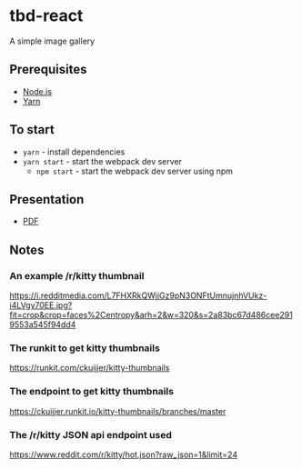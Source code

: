 # tbd-react

A simple image gallery

## Prerequisites

* [Node.js](https://nodejs.org/en/)
* [Yarn](https://yarnpkg.com/en/)

## To start

* `yarn` - install dependencies
* `yarn start` - start the webpack dev server
  * `npm start` - start the webpack dev server using npm

## Presentation

* [PDF](tbd-react-kl.pdf)

## Notes

### An example /r/kitty thumbnail 
https://i.redditmedia.com/L7FHXRkQWjjGz9pN3ONFtUmnujnhVUkz-i4LVgy70EE.jpg?fit=crop&crop=faces%2Centropy&arh=2&w=320&s=2a83bc67d486cee2919553a545f94dd4

### The runkit to get kitty thumbnails
https://runkit.com/ckuijjer/kitty-thumbnails

### The endpoint to get kitty thumbnails
https://ckuijjer.runkit.io/kitty-thumbnails/branches/master

### The /r/kitty JSON api endpoint used
https://www.reddit.com/r/kitty/hot.json?raw_json=1&limit=24